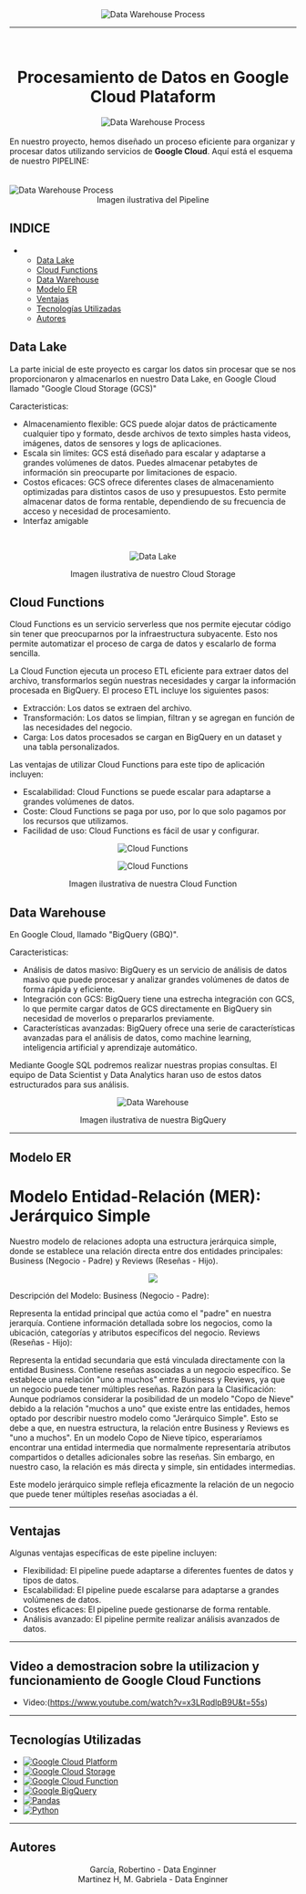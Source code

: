 <center><img src="img/logo.jpg" alt="Data Warehouse Process"></center>

----

<br>

# <center>  Procesamiento de Datos en Google Cloud Plataform

<center><img src="img/descarga.png" alt="Data Warehouse Process"></center>
<br>
En nuestro proyecto, hemos diseñado un proceso eficiente para organizar y procesar datos utilizando servicios de <b>Google Cloud</b>. Aquí está el esquema de nuestro PIPELINE:

<br>
<br>
<br>
<img src="img/DATA_INGEN.jpg" alt="Data Warehouse Process">
<center>Imagen ilustrativa del Pipeline</center>


## INDICE

- <!-- omit in toc -->
  <!-- omit in toc -->
  - [Data Lake](#data-lake)
  - [Cloud Functions](#cloud-functions)
  - [Data Warehouse](#data-warehouse)
  - [Modelo ER](#modelo-er)
  - [Ventajas](#ventajas)
  - [Tecnologías Utilizadas](#tecnologías-utilizadas)
  - [Autores](#autores)

## Data Lake

La parte inicial de este proyecto es cargar los datos sin procesar que se nos proporcionaron y almacenarlos en nuestro Data Lake, en Google Cloud llamado "Google Cloud Storage (GCS)"

Caracteristicas: 
- Almacenamiento flexible: GCS puede alojar datos de prácticamente cualquier tipo y formato, desde archivos de texto simples hasta videos, imágenes, datos de sensores y logs de aplicaciones.
- Escala sin límites: GCS está diseñado para escalar y adaptarse a grandes volúmenes de datos. Puedes almacenar petabytes de información sin preocuparte por limitaciones de espacio.
- Costos eficaces: GCS ofrece diferentes clases de almacenamiento optimizadas para distintos casos de uso y presupuestos. Esto permite almacenar datos de forma rentable, dependiendo de su frecuencia de acceso y necesidad de procesamiento.
- Interfaz amigable

 
</br>

<p align=center><img src="img/storage.png" alt="Data Lake"></p>

<center>Imagen ilustrativa de nuestro Cloud Storage</center>


## Cloud Functions

Cloud Functions es un servicio serverless que nos permite ejecutar código sin tener que preocuparnos por la infraestructura subyacente. Esto nos permite automatizar el proceso de carga de datos y escalarlo de forma sencilla.

La Cloud Function ejecuta un proceso ETL eficiente para extraer datos del archivo, transformarlos según nuestras necesidades y cargar la información procesada en BigQuery. El proceso ETL incluye los siguientes pasos:

- Extracción: Los datos se extraen del archivo.
- Transformación: Los datos se limpian, filtran y se agregan en función de las necesidades del negocio.
- Carga: Los datos procesados se cargan en BigQuery en un dataset y una tabla personalizados.
  
Las ventajas de utilizar Cloud Functions para este tipo de aplicación incluyen:

- Escalabilidad: Cloud Functions se puede escalar para adaptarse a grandes volúmenes de datos.
- Coste: Cloud Functions se paga por uso, por lo que solo pagamos por los recursos que utilizamos.
- Facilidad de uso: Cloud Functions es fácil de usar y configurar.

<p align=center><img src="img/Cloud_function.png" alt="Cloud Functions"></p>

<p align=center><img src="img/cloud_function1.png" alt="Cloud Functions"></p>

<center>Imagen ilustrativa de nuestra Cloud Function</center>

## Data Warehouse
En Google Cloud, llamado "BigQuery (GBQ)".

Caracteristicas: 
- Análisis de datos masivo: BigQuery es un servicio de análisis de datos masivo que puede procesar y analizar grandes volúmenes de datos de forma rápida y eficiente.
- Integración con GCS: BigQuery tiene una estrecha integración con GCS, lo que permite cargar datos de GCS directamente en BigQuery sin necesidad de moverlos o prepararlos previamente.
- Características avanzadas: BigQuery ofrece una serie de características avanzadas para el análisis de datos, como machine learning, inteligencia artificial y aprendizaje automático. 

Mediante Google SQL podremos realizar nuestras propias consultas. El equipo de Data Scientist y Data Analytics haran uso de estos datos estructurados para sus análisis.
</br>


<p align=center><img src="img/Big_Query.png" alt="Data Warehouse"></p>
<center>Imagen ilustrativa de nuestra BigQuery</center>

----

## Modelo ER

# Modelo Entidad-Relación (MER): Jerárquico Simple
Nuestro modelo de relaciones adopta una estructura jerárquica simple, donde se establece una relación directa entre dos entidades principales: Business (Negocio - Padre) y Reviews (Reseñas - Hijo).
<p align=center><img src="img/relacion.png" a></p>

Descripción del Modelo:
Business (Negocio - Padre):

Representa la entidad principal que actúa como el "padre" en nuestra jerarquía.
Contiene información detallada sobre los negocios, como la ubicación, categorías y atributos específicos del negocio.
Reviews (Reseñas - Hijo):

Representa la entidad secundaria que está vinculada directamente con la entidad Business.
Contiene reseñas asociadas a un negocio específico.
Se establece una relación "uno a muchos" entre Business y Reviews, ya que un negocio puede tener múltiples reseñas.
Razón para la Clasificación:
Aunque podríamos considerar la posibilidad de un modelo "Copo de Nieve" debido a la relación "muchos a uno" que existe entre las entidades, hemos optado por describir nuestro modelo como "Jerárquico Simple". Esto se debe a que, en nuestra estructura, la relación entre Business y Reviews es "uno a muchos". En un modelo Copo de Nieve típico, esperaríamos encontrar una entidad intermedia que normalmente representaría atributos compartidos o detalles adicionales sobre las reseñas. Sin embargo, en nuestro caso, la relación es más directa y simple, sin entidades intermedias.

Este modelo jerárquico simple refleja eficazmente la relación de un negocio que puede tener múltiples reseñas asociadas a él.

----


## Ventajas

Algunas ventajas específicas de este pipeline incluyen:

- Flexibilidad: El pipeline puede adaptarse a diferentes fuentes de datos y tipos de datos.
- Escalabilidad: El pipeline puede escalarse para adaptarse a grandes volúmenes de datos.
- Costes eficaces: El pipeline puede gestionarse de forma rentable.
- Análisis avanzado: El pipeline permite realizar análisis avanzados de datos.
----
## Video a demostracion sobre la utilizacion y funcionamiento de Google Cloud Functions

- Video:(https://www.youtube.com/watch?v=x3LRqdlpB9U&t=55s)
----

## Tecnologías Utilizadas

- [![Google Cloud Platform](https://img.shields.io/badge/Google%20Cloud%20Platform-active)](https://cloud.google.com/)
- [![Google Cloud Storage](https://img.shields.io/badge/Google%20Cloud%20Storage-blue)](https://cloud.google.com/storage)
- [![Google Cloud Function](https://img.shields.io/badge/Google%20Cloud%20Function-green)](https://cloud.google.com/functions)
- [![Google BigQuery](https://img.shields.io/badge/Google%20BigQuery-yellow)](https://cloud.google.com/bigquery)
- [![Pandas](https://img.shields.io/badge/Pandas-blue)](https://pandas.pydata.org/)
- [![Python](https://img.shields.io/badge/Python-3.8-blue)](https://www.python.org/)

--------------
## Autores
<center>
García, Robertino	- Data Enginner
<br>
Martinez H, M. Gabriela - 	Data Enginner
